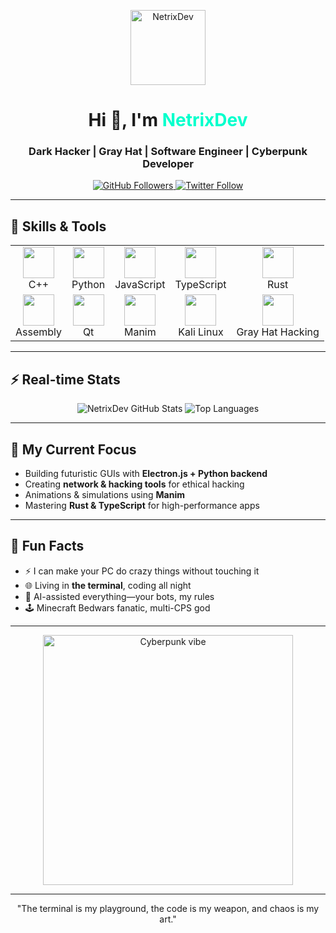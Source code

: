 <p align="center">
  <img src="https://raw.githubusercontent.com/Scar1109/skill-icons/main/icons/NetrixDev-logo.svg" alt="NetrixDev" width="120"/>
</p>

<h1 align="center">
  Hi 👋, I'm <span style="color:#00ffcc">NetrixDev</span>
</h1>
<h3 align="center">
  Dark Hacker | Gray Hat | Software Engineer | Cyberpunk Developer
</h3>

<p align="center">
  <a href="https://github.com/NetrixDev">
    <img src="https://img.shields.io/github/followers/NetrixDev?label=Follow&style=social" alt="GitHub Followers"/>
  </a>
  <a href="https://twitter.com/NetrixDev">
    <img src="https://img.shields.io/twitter/follow/NetrixDev?label=Follow&style=social" alt="Twitter Follow"/>
  </a>
</p>

---

## 🌌 Skills & Tools

<div align="center">
<table>
<tr>
<td align="center">
  <img src="https://github.com/Scar1109/skill-icons/raw/main/icons/C++.svg" width="50"><br>C++
</td>
<td align="center">
  <img src="https://github.com/Scar1109/skill-icons/raw/main/icons/Python.svg" width="50"><br>Python
</td>
<td align="center">
  <img src="https://github.com/Scar1109/skill-icons/raw/main/icons/JavaScript.svg" width="50"><br>JavaScript
</td>
<td align="center">
  <img src="https://github.com/Scar1109/skill-icons/raw/main/icons/TypeScript.svg" width="50"><br>TypeScript
</td>
<td align="center">
  <img src="https://github.com/Scar1109/skill-icons/raw/main/icons/Rust.svg" width="50"><br>Rust
</td>
</tr>
<tr>
<td align="center">
  <img src="https://github.com/Scar1109/skill-icons/raw/main/icons/Assembly.svg" width="50"><br>Assembly
</td>
<td align="center">
  <img src="https://github.com/Scar1109/skill-icons/raw/main/icons/Qt.svg" width="50"><br>Qt
</td>
<td align="center">
  <img src="https://github.com/Scar1109/skill-icons/raw/main/icons/Manim.svg" width="50"><br>Manim
</td>
<td align="center">
  <img src="https://github.com/Scar1109/skill-icons/raw/main/icons/Kali.svg" width="50"><br>Kali Linux
</td>
<td align="center">
  <img src="https://github.com/Scar1109/skill-icons/raw/main/icons/Hacking.svg" width="50"><br>Gray Hat Hacking
</td>
</tr>
</table>
</div>

---

## ⚡ Real-time Stats

<p align="center">
  <img src="https://github-readme-stats.vercel.app/api?username=NetrixDev&show_icons=true&theme=radical" alt="NetrixDev GitHub Stats"/>
  <img src="https://github-readme-stats.vercel.app/api/top-langs/?username=NetrixDev&layout=compact&theme=radical" alt="Top Languages"/>
</p>

---

## 🔮 My Current Focus

- Building futuristic GUIs with **Electron.js + Python backend**  
- Creating **network & hacking tools** for ethical hacking  
- Animations & simulations using **Manim**  
- Mastering **Rust & TypeScript** for high-performance apps  

---

## 🎯 Fun Facts

- ⚡ I can make your PC do crazy things without touching it  
- 🌐 Living in **the terminal**, coding all night  
- 🤖 AI-assisted everything—your bots, my rules  
- 🕹️ Minecraft Bedwars fanatic, multi-CPS god  

---

<p align="center">
  <img src="https://media.giphy.com/media/3o7TKPdUQjO4I1lUik/giphy.gif" alt="Cyberpunk vibe" width="400"/>
</p>

---

<p align="center">
  "The terminal is my playground, the code is my weapon, and chaos is my art."  
</p>


